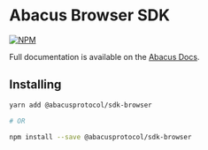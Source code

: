 # Abacus Browser SDK

[![NPM](https://img.shields.io/npm/v/@abacusprotocol/sdk-browser.svg)](https://www.npmjs.com/package/@abacusprotocol/sdk-browser)

Full documentation is available on the [Abacus Docs](https://docs.abacusprotocol.com).

## Installing

```bash
yarn add @abacusprotocol/sdk-browser

# OR

npm install --save @abacusprotocol/sdk-browser
```
